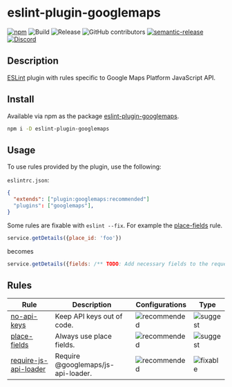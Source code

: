 # eslint-plugin-googlemaps

[![npm](https://img.shields.io/npm/v/eslint-plugin-googlemaps)](https://www.npmjs.com/package/eslint-plugin-googlemaps)
![Build](https://github.com/googlemaps/eslint-plugin-googlemaps/workflows/Build/badge.svg)
![Release](https://github.com/googlemaps/eslint-plugin-googlemaps/workflows/Release/badge.svg)
![GitHub contributors](https://img.shields.io/github/contributors/googlemaps/eslint-plugin-googlemaps?color=green)
[![semantic-release](https://img.shields.io/badge/%20%20%F0%9F%93%A6%F0%9F%9A%80-semantic--release-e10079.svg)](https://github.com/semantic-release/semantic-release)
[![Discord](https://img.shields.io/discord/676948200904589322?color=6A7EC2&logo=discord&logoColor=ffffff)](https://discord.gg/jRteCzP)

## Description

[ESLint](https://eslint.org) plugin with rules specific to Google Maps Platform JavaScript API.

## Install

Available via npm as the package [eslint-plugin-googlemaps](https://www.npmjs.com/package/eslint-plugin-googlemaps).

```sh
npm i -D eslint-plugin-googlemaps
```

## Usage

To use rules provided by the plugin, use the following:

`eslintrc.json`:

```json
{
  "extends": ["plugin:googlemaps:recommended"]
  "plugins": ["googlemaps"],
}
```

Some rules are fixable with `eslint --fix`. For example the [place-fields](docs/rules/place-fields.md) rule.

```js
service.getDetails({place_id: 'foo'})
```
becomes

```js
service.getDetails({fields: /** TODO: Add necessary fields to the request */ ['place_id'], place_id: 'foo'})
```

## Rules

| Rule                                                         | Description                        | Configurations   | Type         |
| ------------------------------------------------------------ | ---------------------------------- | ---------------- | ------------ |
| [no-api-keys](docs/rules/no-api-keys.md)                     | Keep API keys out of code.         | ![recommended][] | ![suggest][] |
| [place-fields](docs/rules/place-fields.md)                   | Always use place fields.           | ![recommended][] | ![suggest][] |
| [require-js-api-loader](docs/rules/require-js-api-loader.md) | Require @googlemaps/js-api-loader. | ![recommended][] | ![fixable][] |

[recommended]: https://img.shields.io/badge/-recommended-lightgrey.svg
[suggest]: https://img.shields.io/badge/-suggest-yellow.svg
[fixable]: https://img.shields.io/badge/-fixable-green.svg
[style]: https://img.shields.io/badge/-style-blue.svg
